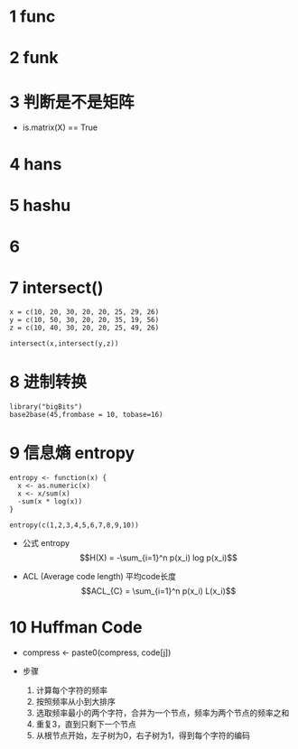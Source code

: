# 1 func

# 2 funk

# 3 判断是不是矩阵

- is.matrix(X) == True

# 4 hans

# 5 hashu

# 6

# 7 intersect()

    x = c(10, 20, 30, 20, 20, 25, 29, 26)
    y = c(10, 50, 30, 20, 20, 35, 19, 56)
    z = c(10, 40, 30, 20, 20, 25, 49, 26)

    intersect(x,intersect(y,z))

# 8 进制转换

    library("bigBits")
    base2base(45,frombase = 10, tobase=16)

# 9 信息熵 entropy

    entropy <- function(x) {
      x <- as.numeric(x)
      x <- x/sum(x)
      -sum(x * log(x))
    }

    entropy(c(1,2,3,4,5,6,7,8,9,10))

- 公式 entropy
$$H(X) = -\sum_{i=1}^n p(x_i) log p(x_i)$$

- ACL (Average code length) 平均code长度
$$ACL_{C} = \sum_{i=1}^n p(x_i) L(x_i)$$

# 10 Huffman Code

- compress <- paste0(compress, code[j])

- 步骤
    1. 计算每个字符的频率
    2. 按照频率从小到大排序
    3. 选取频率最小的两个字符，合并为一个节点，频率为两个节点的频率之和
    4. 重复3，直到只剩下一个节点
    5. 从根节点开始，左子树为0，右子树为1，得到每个字符的编码